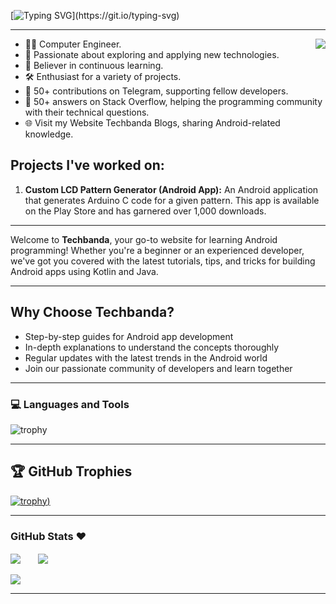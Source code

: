 <!--# नमस्ते (Namaste)🙏, I'm Techbanda!-->
[![Typing SVG](https://readme-typing-svg.demolab.com?font=Rubik+Mono+One&size=40&pause=1000&color=03FA6EFF&center=true&vCenter=true&repeat=false&random=false&width=1024&height=100&lines=%E0%A4%A8%E0%A4%AE%E0%A4%B8%E0%A5%8D%E0%A4%A4%E0%A5%87(Namaste)%F0%9F%99%8F%2C+I'm+Techbanda!)](https://git.io/typing-svg)
<hr>
<img align='right' src="https://i.pinimg.com/originals/e8/f4/53/e8f453469a3ec97ecd354df465d73913.gif">

- 👨‍💻 Computer Engineer.
- 🚀 Passionate about exploring and applying new technologies.
- 📖 Believer in continuous learning.
- 🛠️ Enthusiast for a variety of projects.
- 🤝 50+ contributions on Telegram, supporting fellow developers.
- 💬 50+ answers on Stack Overflow, helping the programming community with their technical questions.
- 🌐 Visit my Website <a href="https://techbanda.com/blog/" style="text-decoration: none;"> Techbanda Blogs</a>, sharing Android-related knowledge.

## Projects I've worked on:
1. **Custom LCD Pattern Generator (Android App):**
   An Android application that generates Arduino C code for a given pattern. This app is available on the Play Store and has garnered over 1,000 downloads.

<hr>
Welcome to <strong>Techbanda</strong>, your go-to website for learning Android programming! Whether you're a beginner or an experienced developer, we've got you covered with the latest tutorials, tips, and tricks for building Android apps using Kotlin and Java.
<hr>

## Why Choose Techbanda?

- Step-by-step guides for Android app development
- In-depth explanations to understand the concepts thoroughly
- Regular updates with the latest trends in the Android world
- Join our passionate community of developers and learn together
<hr>

### 💻 Languages and Tools

![trophy](https://skillicons.dev/icons?i=androidstudio,kotlin,java,materialui,maven,gradle,firebase,sqlite,spring,idea,figma,xd,photoshop,bootstrap,html,css,php,fastapi,postman,mysql,mongodb,react,c,cpp,py,django,aws,gcp,vscode,stackoverflow,dotnet,blender,git,github,cloudflare,linux&perline=18)

<hr>

## 🏆 GitHub Trophies

[![trophy](https://github-profile-trophy.vercel.app/?username=Basudev2806&theme=discord&column=8&margin-w=5&margin-h=5))](https://github.com/Basudev2806/)
<hr>

### GitHub Stats ❤️ 

<div>
   <img align="center" src="http://github-profile-summary-cards.vercel.app/api/cards/stats?username=Basudev2806&theme=nord_dark"/>
  &nbsp; &nbsp; &nbsp;
   <img align="center" src="https://github-readme-stats.vercel.app/api/top-langs/?username=Basudev2806&layout=compact&theme=dark&bg_color=2E3440&text_color=88C0D0&rank_icon=88C0D0"/>
   <br />
   <br />
   <img src="https://github-profile-summary-cards.vercel.app/api/cards/profile-details?username=Basudev2806&theme=nord_dark"/>
</div>

<hr>
